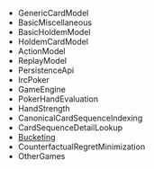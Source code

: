   * GenericCardModel
  * BasicMiscellaneous
  * BasicHoldemModel
  * HoldemCardModel
  * ActionModel
  * ReplayModel
  * PersistenceApi
  * IrcPoker
  * GameEngine
  * PokerHandEvaluation
  * HandStrength
  * CanonicalCardSequenceIndexing
  * CardSequenceDetailLookup
  * [Bucketing](Bucketing.md)
  * CounterfactualRegretMinimization
  * OtherGames